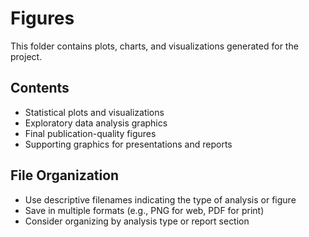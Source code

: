 # Figures

This folder contains plots, charts, and visualizations generated for the project.

## Contents
- Statistical plots and visualizations
- Exploratory data analysis graphics
- Final publication-quality figures
- Supporting graphics for presentations and reports

## File Organization
- Use descriptive filenames indicating the type of analysis or figure
- Save in multiple formats (e.g., PNG for web, PDF for print)
- Consider organizing by analysis type or report section
